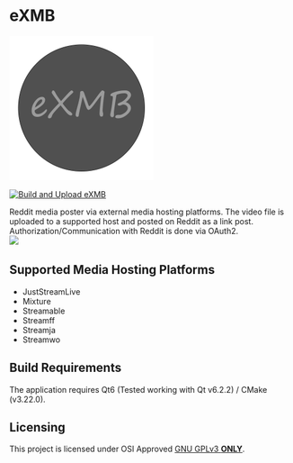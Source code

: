 # eXMB
<img src="./Application/Resource/AppLogo.png" width="256">

[![Build and Upload eXMB](https://github.com/eXhumer/eXMB/actions/workflows/c-cpp.yml/badge.svg?branch=qt6-cmake)](https://github.com/eXhumer/eXMB/actions/workflows/c-cpp.yml)

Reddit media poster via external media hosting platforms. The video file is uploaded to a supported host and posted on Reddit as a link post. Authorization/Communication with Reddit is done via OAuth2.<br/>
<img src="https://user-images.githubusercontent.com/62310242/149682770-c546f5e5-28a1-4f04-8127-d6b3a4ca8c23.png" width="512">

## Supported Media Hosting Platforms
* JustStreamLive
* Mixture
* Streamable
* Streamff
* Streamja
* Streamwo

## Build Requirements
The application requires Qt6 (Tested working with Qt v6.2.2) / CMake (v3.22.0).

## Licensing
This project is licensed under OSI Approved [GNU GPLv3 **ONLY**](https://github.com/eXhumer/eXMB/blob/qt6-cmake/LICENSE.md).
